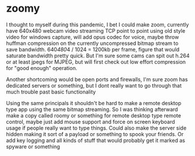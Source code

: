 # zoomy

I thought to myself during this pandemic, I bet I could make zoom, currently have 640x480 webcam video streaming TCP point
to point using old style video for windows capture, will add opus codec for voice, maybe throw huffman compression on the
currently uncompressed bitmap stream to save bandwidth. 640*480*4 / 1024 = 1200kb per frame,
figure that would saturate bandwidth pretty quick. But I'm sure some cams can spit out h.264 or at least jpegs for MJPEG, but will
first check out low effort compression for "good enough" operation.

Another shortcoming would be open ports and firewalls, I'm sure zoom has dedicated servers or something, but I dont
really want to go through that much trouble past basic functionality

Using the same principals it shouldn't be hard to make a remote desktop type app using the same bitmap streaming.
So I was thinking afterward make a copy called roomy or something for remote desktop type remote control, maybe just add
mouse support and force on screen keyboard usage if people really want to type things. Could also make the server side
hidden making it sort of a payload or something to spook your friends. Or add key logging and all kinds of stuff that
would probably get it marked as spyware or something
